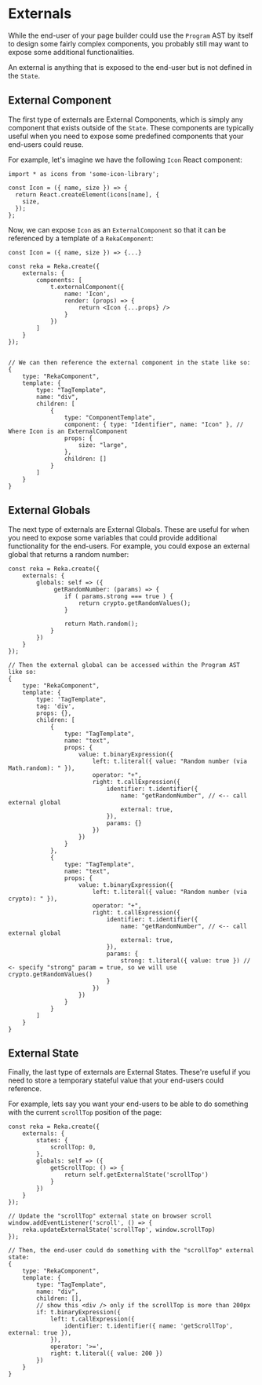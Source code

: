 # Externals

While the end-user of your page builder could use the `Program` AST by itself to design some fairly complex components, you probably still may want to expose some additional functionalities.

An external is anything that is exposed to the end-user but is not defined in the `State`.

## External Component

The first type of externals are External Components, which is simply any component that exists outside of the `State`. These components are typically useful when you need to expose some predefined components that your end-users could reuse.

For example, let's imagine we have the following `Icon` React component:

```tsx
import * as icons from 'some-icon-library';

const Icon = ({ name, size }) => {
  return React.createElement(icons[name], {
    size,
  });
};
```

Now, we can expose `Icon` as an `ExternalComponent` so that it can be referenced by a template of a `RekaComponent`:

```tsx
const Icon = ({ name, size }) => {...}

const reka = Reka.create({
    externals: {
        components: [
            t.externalComponent({
                name: 'Icon',
                render: (props) => {
                    return <Icon {...props} />
                }
            })
        ]
    }
});


// We can then reference the external component in the state like so:
{
    type: "RekaComponent",
    template: {
        type: "TagTemplate",
        name: "div",
        children: [
            {
                type: "ComponentTemplate",
                component: { type: "Identifier", name: "Icon" }, // Where Icon is an ExternalComponent
                props: {
                    size: "large",
                },
                children: []
            }
        ]
    }
}
```

## External Globals

The next type of externals are External Globals. These are useful for when you need to expose some variables that could provide additional functionality for the end-users. For example, you could expose an external global that returns a random number:

```tsx
const reka = Reka.create({
    externals: {
        globals: self => ({
             getRandomNumber: (params) => {
                if ( params.strong === true ) {
                    return crypto.getRandomValues();
                }

                return Math.random();
            }
        })
    }
});

// Then the external global can be accessed within the Program AST like so:
{
    type: "RekaComponent",
    template: {
        type: 'TagTemplate",
        tag: 'div',
        props: {},
        children: [
            {
                type: "TagTemplate",
                name: "text",
                props: {
                    value: t.binaryExpression({
                        left: t.literal({ value: "Random number (via Math.random): " }),
                        operator: "+",
                        right: t.callExpression({
                            identifier: t.identifier({
                                name: "getRandomNumber", // <-- call external global
                                external: true,
                            }),
                            params: {}
                        })
                    })
                }
            },
            {
                type: "TagTemplate",
                name: "text",
                props: {
                    value: t.binaryExpression({
                        left: t.literal({ value: "Random number (via crypto): " }),
                        operator: "+",
                        right: t.callExpression({
                            identifier: t.identifier({
                                name: "getRandomNumber", // <-- call external global
                                external: true,
                            }),
                            params: {
                                strong: t.literal({ value: true }) // <- specify "strong" param = true, so we will use crypto.getRandomValues()
                            }
                        })
                    })
                }
            }
        ]
    }
}
```

## External State

Finally, the last type of externals are External States. These're useful if you need to store a temporary stateful value that your end-users could reference.

For example, lets say you want your end-users to be able to do something with the current `scrollTop` position of the page:

```tsx
const reka = Reka.create({
    externals: {
        states: {
            scrollTop: 0,
        },
        globals: self => ({
            getScrollTop: () => {
                return self.getExternalState('scrollTop')
            }
        })
    }
});

// Update the "scrollTop" external state on browser scroll
window.addEventListener('scroll', () => {
    reka.updateExternalState('scrollTop', window.scrollTop)
});

// Then, the end-user could do something with the "scrollTop" external state:
{
    type: "RekaComponent",
    template: {
        type: "TagTemplate",
        name: "div",
        children: [],
        // show this <div /> only if the scrollTop is more than 200px
        if: t.binaryExpression({
            left: t.callExpression({
                identifier: t.identifier({ name: 'getScrollTop', external: true }),
            }),
            operator: '>=',
            right: t.literal({ value: 200 })
        })
    }
}
```
